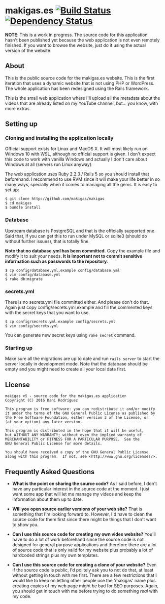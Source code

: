 # makigas.es [![Build Status](https://travis-ci.org/makigas/makigas.svg?branch=master)](https://travis-ci.org/makigas/makigas) [![Dependency Status](https://gemnasium.com/badges/github.com/makigas/makigas.svg)](https://gemnasium.com/github.com/makigas/makigas)

**NOTE**: This is a work in progress. The source code for this application
hasn't been published yet because the web application is not even remotely
finished. If you want to browse the website, just do it using the actual
version of the website.

## About

This is the public source code for the makigas.es website. This is the first
iteration that uses a dynamic website that is not using PHP or WordPress.
The whole application has been redesigned using the Rails framework.

This is the small web application where I'll upload all the metadata about
the videos that are already listed on my YouTube channel, but... you know,
with more extras.

## Setting up

### Cloning and installing the application locally

Official support exists for Linux and MacOS X. It will most likely run on
Windows 10 with WSL, although no official support is given. I don't expect
this code to work with vanilla Windows and actually I don't care about
Windows at all (servers run Linux anyway).

The web application uses Ruby 2.2.3 / Rails 5 so you should install that
beforehand. I recommend to use RVM since it will make your life better in so
many ways, specially when it comes to managing all the gems. It is easy to
set up:

    $ git clone http://github.com/makigas/makigas
    $ cd makigas
    $ bundle install

### Database

Upstream database is PostgreSQL and that is the officially supported one.
Said that, if you can get this to run under MySQL or sqlite3 (should do without
further issues), that is totally fine.

**Note that no database.yml has been committed.** Copy the example file and
modify it to suit your needs. **It is important not to commit sensitive
information such as passwords to the repository**.

    $ cp config/database.yml.example config/database.yml
    $ vim config/database.yml
    $ rake db:migrate

### secrets.yml

There is no secrets.yml file committed either. And please don't do that. Again
just copy config/secrets.yml.example and fill the commented keys with the
secret keys that you want to use.

    $ cp config/secrets.yml.example config/secrets.yml
    $ vim config/secrets.yml

You can generate new secret keys using `rake secret` command.

### Starting up

Make sure all the migrations are up to date and run `rails server` to start
the server locally in development mode. Note that the database should be
empty and you might need to create all your local data first.


## License

    makigas v5 - source code for the makigas.es application
    Copyright (C) 2016 Dani Rodríguez

    This program is free software: you can redistribute it and/or modify
    it under the terms of the GNU General Public License as published by
    the Free Software Foundation, either version 3 of the License, or
    (at your option) any later version.

    This program is distributed in the hope that it will be useful,
    but WITHOUT ANY WARRANTY; without even the implied warranty of
    MERCHANTABILITY or FITNESS FOR A PARTICULAR PURPOSE.  See the
    GNU General Public License for more details.

    You should have received a copy of the GNU General Public License
    along with this program.  If not, see <http://www.gnu.org/licenses/>.


## Frequently Asked Questions

* **What is the point on sharing the source code?**
  As I said before, I don't have any particular interest in the source code
  at the moment. I just want some app that will let me manage my videos and
  keep the information about them up to date.

* **Will you open source earlier versions of your web site?**
  That is something that I'm looking forward to. However, I'd have to clean
  the source code for them first since there might be things that I don't want
  to show you.

* **Can I use this source code for creating my own video website?**
  You'll have to do a lot of work beforehand since the source code is not
  designed for general purpose applications and therefore there are a lot of
  source code that is only valid for my website plus probably a lot of
  hardcoded strings plus my own templates.

* **Can I use this source code for creating a clone of your website?**
  Even if the source code is public, I'd politely ask you to not do that,
  at least without getting in touch with me first. There are a few restrictions
  that I would like to keep on letting other people use the 'makigas' name
  plus creating copies of my web page might be bad for SEO purposes. Again,
  you should get in touch with me before trying to do something _real_ with
  my code.

